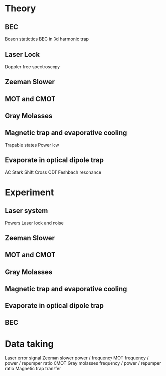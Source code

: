 # Theory
## BEC
Boson statictics
BEC in 3d harmonic trap
## Laser Lock
Doppler free spectroscopy
## Zeeman Slower
## MOT and CMOT
## Gray Molasses
## Magnetic trap and evaporative cooling
Trapable states
Power low
## Evaporate in optical dipole trap
AC Stark Shift
Cross ODT
Feshbach resonance

# Experiment
## Laser system
Powers
Laser lock and noise
## Zeeman Slower
## MOT and CMOT
## Gray Molasses
## Magnetic trap and evaporative cooling
## Evaporate in optical dipole trap
## BEC

# Data taking
Laser error signal
Zeeman slower power / frequency
MOT frequency / power / repumper ratio
CMOT
Gray molasses frequency / power / repumper ratio
Magnetic trap transfer
